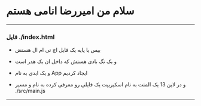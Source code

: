 # سلام من امیررضا انامی هستم
_________________________________________________________________________________________________

### فایل  ./index.html

- بیس یا پایه یک فایل اج تی ام ال هستش 

- و یک تگ بادی هستش که داخل ان یک هدر است

- و یک ایدی به نام App ایجاد کردیم

- و در لاین 13 یک المنت به نام اسکیریپت یک فایلی رو معرفی کرده به نام و مسیر ./src/main.js

_________________________________________________________________________________________________

